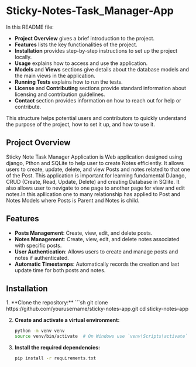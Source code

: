 ﻿# Sticky-Notes-Task_Manager-App


In this README file:
- **Project Overview** gives a brief introduction to the project.
- **Features** lists the key functionalities of the project.
- **Installation** provides step-by-step instructions to set up the project locally.
- **Usage** explains how to access and use the application.
- **Models** and **Views** sections give details about the database models and the main views in the application.
- **Running Tests** explains how to run the tests.
- **License** and **Contributing** sections provide standard information about licensing and contribution guidelines.
- **Contact** section provides information on how to reach out for help or contribute. 

This structure helps potential users and contributors to quickly understand the purpose of the project, how to set it up, and how to use it.

<h2>Project Overview</h2>
Sticky Note Task Manager Application is Web application designed using django, Pthon and SQLite to help user to create Notes efficiently. It allows users to create, update, delete, and view Posts and notes related to that one of the Post. This application is important for learning fundamental DJango, CRUD (Create, Read, Update, Delete) and creating Database in SQlite. It also allows user to nevigate to one page to another page for view and edit notes.In this apllication one to many relationship has applied to Post and Notes Models where Posts is Parent and Notes is child.

## Features
- **Posts Management**: Create, view, edit, and delete posts.
- **Notes Management**: Create, view, edit, and delete notes associated with specific posts.
- **User Authentication**: Allows users to create and manage posts and notes if authenticated.
- **Automatic Timestamps**: Automatically records the creation and last update time for both posts and notes.

<h2> Installation </h2>
1. **Clone the repository:**
    ```sh
    git clone https://github.com/yourusername/sticky-notes-app.git
    cd sticky-notes-app

2. **Create and activate a virtual environment:**
    ```sh
    python -m venv venv
    source venv/bin/activate  # On Windows use `venv\Scripts\activate`
    ```

3. **Install the required dependencies:**
    ```sh
    pip install -r requirements.txt
    ```

 

